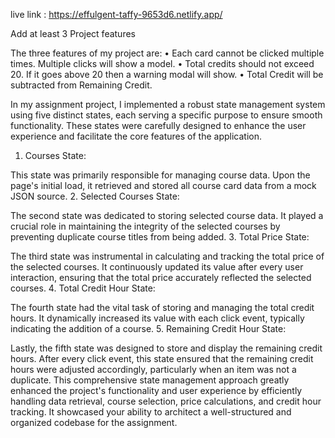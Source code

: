 live link : https://effulgent-taffy-9653d6.netlify.app/

Add at least 3 Project features  

The three features of my project are:
• Each card cannot be clicked multiple times.  Multiple clicks will show a model.
• Total credits should not exceed 20.  If it goes above 20 then a warning modal will show.
• Total Credit will be subtracted from Remaining Credit.

<!-- <<<<< Discuss how you managed the state in your assignment project.  >>>>> -->

In my assignment project, I implemented a robust state management system using five distinct states, each serving a specific purpose to ensure smooth functionality. These states were carefully designed to enhance the user experience and facilitate the core features of the application.

1. Courses State:

This state was primarily responsible for managing course data.
Upon the page's initial load, it retrieved and stored all course card data from a mock JSON source.
2. Selected Courses State:

The second state was dedicated to storing selected course data.
It played a crucial role in maintaining the integrity of the selected courses by preventing duplicate course titles from being added.
3. Total Price State:

The third state was instrumental in calculating and tracking the total price of the selected courses.
It continuously updated its value after every user interaction, ensuring that the total price accurately reflected the selected courses.
4. Total Credit Hour State:

The fourth state had the vital task of storing and managing the total credit hours.
It dynamically increased its value with each click event, typically indicating the addition of a course.
5. Remaining Credit Hour State:

Lastly, the fifth state was designed to store and display the remaining credit hours.
After every click event, this state ensured that the remaining credit hours were adjusted accordingly, particularly when an item was not a duplicate.
This comprehensive state management approach greatly enhanced the project's functionality and user experience by efficiently handling data retrieval, course selection, price calculations, and credit hour tracking. It showcased your ability to architect a well-structured and organized codebase for the assignment.
